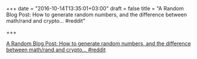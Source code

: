 +++
date = "2016-10-14T13:35:01+03:00"
draft = false
title = "A Random Blog Post: How to generate random numbers, and the difference between math/rand and crypto…  #reddit"

+++

<p><a href="https://t.co/Dk1baMVR2W">A Random Blog Post: How to generate random numbers, and the difference between math/rand and crypto…  #reddit</a></p>
